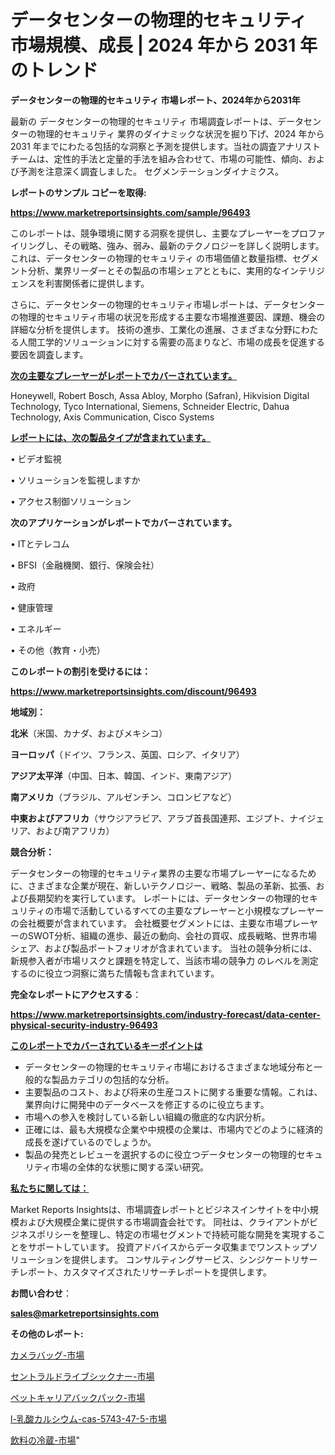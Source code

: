 # データセンターの物理的セキュリティ 市場規模、成長 | 2024 年から 2031 年のトレンド

<strong>データセンターの物理的セキュリティ 市場レポート、2024年から2031年</strong>

最新の データセンターの物理的セキュリティ 市場調査レポートは、データセンターの物理的セキュリティ 業界のダイナミックな状況を掘り下げ、2024 年から 2031 年までにわたる包括的な洞察と予測を提供します。当社の調査アナリスト チームは、定性的手法と定量的手法を組み合わせて、市場の可能性、傾向、および予測を注意深く調査しました。 セグメンテーションダイナミクス。



<strong>レポートのサンプル コピーを取得:</strong> <a href=https://www.marketreportsinsights.com/sample/96493>

<strong><u>https://www.marketreportsinsights.com/sample/96493</u></strong></a>

このレポートは、競争環境に関する洞察を提供し、主要なプレーヤーをプロファイリングし、その戦略、強み、弱み、最新のテクノロジーを詳しく説明します。 これは、データセンターの物理的セキュリティ の市場価値と数量指標、セグメント分析、業界リーダーとその製品の市場シェアとともに、実用的なインテリジェンスを利害関係者に提供します。

さらに、データセンターの物理的セキュリティ市場レポートは、データセンターの物理的セキュリティ市場の状況を形成する主要な市場推進要因、課題、機会の詳細な分析を提供します。 技術の進歩、工業化の進展、さまざまな分野にわたる人間工学的ソリューションに対する需要の高まりなど、市場の成長を促進する要因を調査します。



<strong><u>次の主要なプレーヤーがレポートでカバーされています。</u></strong>

Honeywell, Robert Bosch, Assa Abloy, Morpho (Safran), Hikvision Digital Technology, Tyco International, Siemens, Schneider Electric, Dahua Technology, Axis Communication, Cisco Systems



<strong><u><b>レポートには、次の製品タイプが含まれています。</b></u></strong>

• ビデオ監視

• ソリューションを監視しますか

• アクセス制御ソリューション



<strong><b>次のアプリケーションがレポートでカバーされています。</b></strong>

• ITとテレコム

•  BFSI（金融機関、銀行、保険会社）

• 政府

• 健康管理

• エネルギー

• その他（教育・小売）



<strong><b>このレポートの割引を受けるには：</b></strong><a href=https://www.marketreportsinsights.com/discount/96493>

<strong><u>https://www.marketreportsinsights.com/discount/96493</u></strong></a>



<strong>地域別：</strong>



<strong>北米</strong>（米国、カナダ、およびメキシコ）



<strong>ヨーロッパ</strong>（ドイツ、フランス、英国、ロシア、イタリア）



<strong>アジア太平洋</strong>（中国、日本、韓国、インド、東南アジア）



<strong>南アメリカ</strong>（ブラジル、アルゼンチン、コロンビアなど）



<strong>中東およびアフリカ</strong>（サウジアラビア、アラブ首長国連邦、エジプト、ナイジェリア、および南アフリカ）



<strong>競合分析：</strong>

データセンターの物理的セキュリティ業界の主要な市場プレーヤーになるために、さまざまな企業が現在、新しいテクノロジー、戦略、製品の革新、拡張、および長期契約を実行しています。 レポートには、データセンターの物理的セキュリティの市場で活動しているすべての主要なプレーヤーと小規模なプレーヤーの会社概要が含まれています。 会社概要セグメントには、主要な市場プレーヤーのSWOT分析、組織の進歩、最近の動向、会社の買収、成長戦略、世界市場シェア、および製品ポートフォリオが含まれています。 当社の競争分析には、新規参入者が市場リスクと課題を特定して、当該市場の競争力 のレベルを測定するのに役立つ洞察に満ちた情報も含まれています。



<strong>完全なレポートにアクセスする</strong>：

<a href=https://www.marketreportsinsights.com/industry-forecast/data-center-physical-security-industry-96493>

<strong><u>https://www.marketreportsinsights.com/industry-forecast/data-center-physical-security-industry-96493</u></strong></a>



<strong><u><b>このレポートでカバーされているキーポイントは</b></u></strong>
<ul>
  <li>データセンターの物理的セキュリティ市場におけるさまざまな地域分布と一般的な製品カテゴリの包括的な分析。</li>
  <li>主要製品のコスト、および将来の生産コストに関する重要な情報。これは、業界向けに開発中のデータベースを修正するのに役立ちます。</li>
  <li>市場への参入を検討している新しい組織の徹底的な内訳分析。</li>
  <li>正確には、最も大規模な企業や中規模の企業は、市場内でどのように経済的成長を遂げているのでしょうか。</li>
  <li>製品の発売とレビューを選択するのに役立つデータセンターの物理的セキュリティ市場の全体的な状態に関する深い研究。</li>
</ul>


<strong><u><b>私たちに関しては：</b></u></strong>

Market Reports Insightsは、市場調査レポートとビジネスインサイトを中小規模および大規模企業に提供する市場調査会社です。 同社は、クライアントがビジネスポリシーを整理し、特定の市場セグメントで持続可能な開発を実現することをサポートしています。 投資アドバイスからデータ収集までワンストップソリューションを提供します。 コンサルティングサービス、シンジケートリサーチレポート、カスタマイズされたリサーチレポートを提供します。



<strong><b>お問い合わせ</b></strong>：

<a href=mailto:sales@marketreportsinsights.com>

<strong><u>sales@marketreportsinsights.com</u></strong></a>



<strong>その他のレポート:</strong>

<a href=https://www.linkedin.com/pulse/カメラバッグ-市場-2030-年までの需要に焦点を当てた-2023-年調査レポート-mvi2f/>カメラバッグ-市場</a>

<a href=https://www.linkedin.com/pulse/セントラルドライブシックナー-市場-2023-競争分析と事業成長-2030-xl2of/>セントラルドライブシックナー-市場</a>

<a href=https://www.linkedin.com/pulse/ペットキャリアバックパック-市場-2023-年のダイナミクスとビジネストレンド-dsduf/>ペットキャリアバックパック-市場</a>

<a href=https://www.linkedin.com/pulse/l-乳酸カルシウム-cas-5743-47-5-市場-2030-年までの需要に焦点を当てた-ooaqf/>l-乳酸カルシウム-cas-5743-47-5-市場</a>

<a href=https://www.linkedin.com/pulse/飲料の冷蔵-市場-2023-swot-分析と成長率-2030-data-dive-discoveries-24-analysis-asajf/>飲料の冷蔵-市場</a>"
